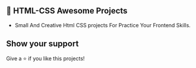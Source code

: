 ## 🎨 HTML-CSS  Awesome Projects

* Small And Creative Html CSS projects For Practice Your Frontend Skills.
## Show your support
Give a ⭐️ if you like this projects!
